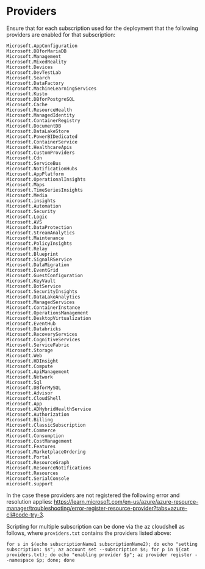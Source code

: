 # Providers

Ensure that for each subscription used for the deployment that the following providers are enabled for that subscription:

```
Microsoft.AppConfiguration
Microsoft.DBforMariaDB
Microsoft.Management
Microsoft.MixedReality
Microsoft.Devices
Microsoft.DevTestLab
Microsoft.Search
Microsoft.DataFactory
Microsoft.MachineLearningServices
Microsoft.Kusto
Microsoft.DBforPostgreSQL
Microsoft.Cache
Microsoft.ResourceHealth
Microsoft.ManagedIdentity
Microsoft.ContainerRegistry
Microsoft.DocumentDB
Microsoft.DataLakeStore
Microsoft.PowerBIDedicated
Microsoft.ContainerService
Microsoft.HealthcareApis
Microsoft.CustomProviders
Microsoft.Cdn
Microsoft.ServiceBus
Microsoft.NotificationHubs
Microsoft.AppPlatform
Microsoft.OperationalInsights
Microsoft.Maps
Microsoft.TimeSeriesInsights
Microsoft.Media
microsoft.insights
Microsoft.Automation
Microsoft.Security
Microsoft.Logic
Microsoft.AVS
Microsoft.DataProtection
Microsoft.StreamAnalytics
Microsoft.Maintenance
Microsoft.PolicyInsights
Microsoft.Relay
Microsoft.Blueprint
Microsoft.SignalRService
Microsoft.DataMigration
Microsoft.EventGrid
Microsoft.GuestConfiguration
Microsoft.KeyVault
Microsoft.BotService
Microsoft.SecurityInsights
Microsoft.DataLakeAnalytics
Microsoft.ManagedServices
Microsoft.ContainerInstance
Microsoft.OperationsManagement
Microsoft.DesktopVirtualization
Microsoft.EventHub
Microsoft.Databricks
Microsoft.RecoveryServices
Microsoft.CognitiveServices
Microsoft.ServiceFabric
Microsoft.Storage
Microsoft.Web
Microsoft.HDInsight
Microsoft.Compute
Microsoft.ApiManagement
Microsoft.Network
Microsoft.Sql
Microsoft.DBforMySQL
Microsoft.Advisor
Microsoft.CloudShell
Microsoft.App
Microsoft.ADHybridHealthService
Microsoft.Authorization
Microsoft.Billing
Microsoft.ClassicSubscription
Microsoft.Commerce
Microsoft.Consumption
Microsoft.CostManagement
Microsoft.Features
Microsoft.MarketplaceOrdering
Microsoft.Portal
Microsoft.ResourceGraph
Microsoft.ResourceNotifications
Microsoft.Resources
Microsoft.SerialConsole
microsoft.support
```

In the case these providers are not registered the following error and resolution applies: 
https://learn.microsoft.com/en-us/azure/azure-resource-manager/troubleshooting/error-register-resource-provider?tabs=azure-cli#code-try-3.

Scripting for multiple subscription can be done via the az cloudshell as follows, where `providers.txt` contains the providers listed above:
```
for s in $(echo subscriptionName1 subscriptionName2); do echo "setting subscription: $s"; az account set --subscription $s; for p in $(cat providers.txt); do echo "enabling provider $p"; az provider register --namespace $p; done; done
```

